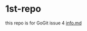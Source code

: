 # 1st-repo
this repo is for GoGit issue 4
[info.md](https://github.com/0Rituraj01/GoGit/blob/main/CONTRIBUTORS/IIITA/Second_year/Rituraj/info.md)

